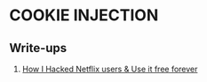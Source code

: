 # COOKIE INJECTION

## Write-ups
1. [How I Hacked Netflix users & Use it free forever](https://bbinfosec.medium.com/how-i-hacked-netflix-users-use-it-free-forever-9febb1427262)
